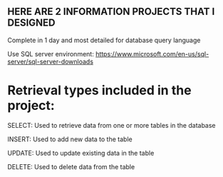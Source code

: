 
## HERE ARE 2 INFORMATION PROJECTS THAT I DESIGNED

Complete in 1 day and most detailed for database query language

Use SQL server environment: https://www.microsoft.com/en-us/sql-server/sql-server-downloads


 # Retrieval types included in the project:
 
 <p> SELECT: Used to retrieve data from one or more tables in the database  </p>
 <p> INSERT: Used to add new data to the table </p>
 <p> UPDATE: Used to update existing data in the table </p>
 <p> DELETE: Used to delete data from the table </p>

